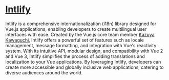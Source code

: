 # [Intlify](https://intlify.dev/)

Intlify is a comprehensive internationalization (i18n) library designed for Vue.js applications, enabling developers to create multilingual user interfaces with ease. Created by the Vue.js core team member [Kazuya Kawaguchi](https://jp.linkedin.com/in/kazupon/en), Intlify offers a powerful set of features such as locale management, message formatting, and integration with Vue's reactivity system. With its intuitive API, modular design, and compatibility with Vue 2 and Vue 3, Intlify simplifies the process of adding translations and localization to your Vue applications. By leveraging Intlify, developers can create more accessible and globally inclusive web applications, catering to diverse audiences around the world.
